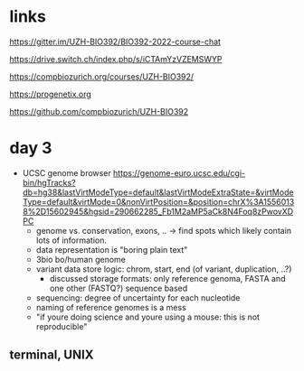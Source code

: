 # links

https://gitter.im/UZH-BIO392/BIO392-2022-course-chat

https://drive.switch.ch/index.php/s/iCTAmYzVZEMSWYP

https://compbiozurich.org/courses/UZH-BIO392/

https://progenetix.org

https://github.com/compbiozurich/UZH-BIO392


# day 3 

- UCSC genome browser https://genome-euro.ucsc.edu/cgi-bin/hgTracks?db=hg38&lastVirtModeType=default&lastVirtModeExtraState=&virtModeType=default&virtMode=0&nonVirtPosition=&position=chrX%3A15560138%2D15602945&hgsid=290662285_Fb1M2aMP5aCk8N4Foq8zPwovXDPC
  - genome vs. conservation, exons, .. -> find spots which likely contain lots of information.
  - data representation is "boring plain text"
  - 3bio bo/human genome
  - variant data store logic: chrom, start, end (of variant, duplication, ..?)
    - discussed storage formats: only reference genoma, FASTA and one other (FASTQ?) sequence based
  - sequencing: degree of uncertainty for each nucleotide
  - naming of reference genomes is a mess
  - "if youre doing science and youre using a mouse: this is not reproducible"
  
## terminal, UNIX

 

















